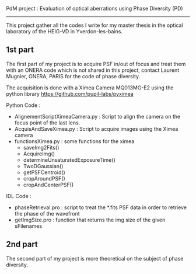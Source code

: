 PdM project : Evaluation of optical aberrations using Phase Diversity (PD)
____________________________________________________________________________

This project gather all the codes I write for my master thesis in the optical laboratory of the HEIG-VD in Yverdon-les-bains.

1st part
--------
The first part of my project is to acquire PSF in/out of focus and treat them with an ONERA code which is not shared in this project, contact Laurent Mugnier, ONERA, PARIS for the code of phase diversity.

The acquisition is done with a Ximea Camera MQ013MG-E2 using the python library https://github.com/pupil-labs/pyximea

Python Code :

- AlignementScriptXimeaCamera.py : Script to align the camera on the focus point of the last lens.
- AcquisAndSaveXimea.py : Script to acquire images using the Ximea camera
- functionsXimea.py : some functions for the ximea
    - saveImg2Fits()
    - AcquireImg()
    - determineUnsaturatedExposureTime()
    - TwoDGaussian()
    - getPSFCentroid()
    - cropAroundPSF()
    - cropAndCenterPSF()

IDL Code :

- phaseRetrieval.pro  : script to treat the \*.fits PSF data in order to retrieve the phase of the wavefront
- getImgSize.pro : function that returns the img size of the given sFilenames

2nd part
--------
The second part of my project is more theoretical on the subject of phase diversity.
